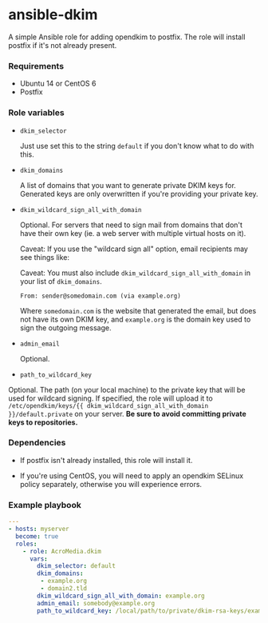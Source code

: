 # ansible-dkim
A simple Ansible role for adding opendkim to postfix. The role will install postfix if it's not already present.


### Requirements

- Ubuntu 14 or CentOS 6
- Postfix

### Role variables
- `dkim_selector`

  Just use set this to the string `default` if you don't know what to do with this.


- `dkim_domains`

  A list of domains that you want to generate private DKIM keys for. Generated keys are only overwritten if you're providing your private key.


- `dkim_wildcard_sign_all_with_domain`

  Optional. For servers that need to sign mail from domains that don't have their own key (ie. a web server with multiple virtual hosts on it).

  Caveat: If you use the "wildcard sign all" option, email recipients may see things like:

  Caveat: You must also include `dkim_wildcard_sign_all_with_domain` in your list of `dkim_domains`.

  ```
  From: sender@somedomain.com (via example.org)
  ```
  Where `somedomain.com` is the website that generated the email, but does not have its own DKIM key, and `example.org` is the domain key used to sign the outgoing message.


- `admin_email`

  Optional.

- `path_to_wildcard_key`

Optional. The path (on your local machine) to the private key that will be used for wildcard signing. If specified, the role will upload it to `/etc/opendkim/keys/{{ dkim_wildcard_sign_all_with_domain }}/default.private` on your server. **Be sure to avoid committing private keys to repositories.**

### Dependencies

- If postfix isn't already installed, this role will install it.

- If you're using CentOS, you will need to apply an opendkim SELinux policy separately, otherwise you will experience errors.


### Example playbook
```yaml
---
- hosts: myserver
  become: true
  roles:
    - role: AcroMedia.dkim
      vars:
        dkim_selector: default
        dkim_domains:
         - example.org
         - domain2.tld
        dkim_wildcard_sign_all_with_domain: example.org
        admin_email: somebody@example.org
        path_to_wildcard_key: /local/path/to/private/dkim-rsa-keys/example.org.key

```
